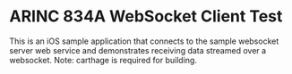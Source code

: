 # ARINC 834A WebSocket Client Test
This is an iOS sample application that connects to the sample websocket server
web service and demonstrates receiving data streamed over a websocket. 
Note: carthage is required for building. 

